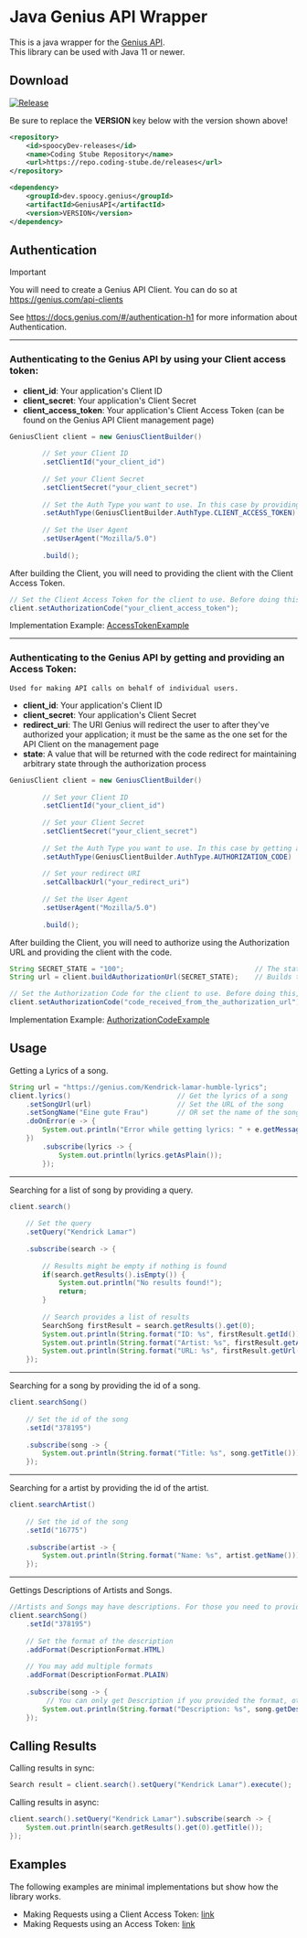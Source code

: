 

# Java Genius API Wrapper
This is a java wrapper for the [Genius API](https://docs.genius.com). <br>
This library can be used with Java 11 or newer.

## Download

[![Release](https://repo.coding-stube.de/api/badge/latest/releases/dev/spoocy/genius/GeniusAPI?color=0F81C2&name=release&prefix=v)](https://repo.coding-stube.de/#/releases/dev/spoocy/genius/GeniusAPI)

Be sure to replace the **VERSION** key below with the version shown above!
```xml
<repository>
    <id>spoocyDev-releases</id>
    <name>Coding Stube Repository</name>
    <url>https://repo.coding-stube.de/releases</url>
</repository>
```

```xml
<dependency>
    <groupId>dev.spoocy.genius</groupId>
    <artifactId>GeniusAPI</artifactId>
    <version>VERSION</version>
</dependency>
```

## Authentication

> [!IMPORTANT]
> You will need to create a Genius API Client. You can do so at https://genius.com/api-clients <br>

See https://docs.genius.com/#/authentication-h1 for more information about Authentication.

___

### Authenticating to the Genius API by using your Client access token:
* **client_id**: Your application's Client ID
* **client_secret**: Your application's Client Secret
* **client_access_token**: Your application's Client Access Token (can be found on the Genius API Client management page)
```java
GeniusClient client = new GeniusClientBuilder()
        
        // Set your Client ID
        .setClientId("your_client_id")       
        
        // Set your Client Secret
        .setClientSecret("your_client_secret")
        
        // Set the Auth Type you want to use. In this case by providing a Client Access Token
        .setAuthType(GeniusClientBuilder.AuthType.CLIENT_ACCESS_TOKEN)
        
        // Set the User Agent
        .setUserAgent("Mozilla/5.0")
        
        .build();
```
After building the Client, you will need to providing the client with the Client Access Token. <br>
```java
// Set the Client Access Token for the client to use. Before doing this, no requests can be made.
client.setAuthorizationCode("your_client_access_token");
```
Implementation Example: [AccessTokenExample](src/test/java/AccessTokenExample.java)

___

### Authenticating to the Genius API by getting and providing an Access Token:
`Used for making API calls on behalf of individual users.`
* **client_id**: Your application's Client ID
* **client_secret**: Your application's Client Secret
* **redirect_uri**: The URI Genius will redirect the user to after they've authorized your application; it must be the same as the one set for the API Client on the management page
* **state**: A value that will be returned with the code redirect for maintaining arbitrary state through the authorization process
```java
GeniusClient client = new GeniusClientBuilder()
        
        // Set your Client ID
        .setClientId("your_client_id")
        
        // Set your Client Secret
        .setClientSecret("your_client_secret")
        
        // Set the Auth Type you want to use. In this case by getting an Access Token
        .setAuthType(GeniusClientBuilder.AuthType.AUTHORIZATION_CODE)
        
        // Set your redirect URI
        .setCallbackUrl("your_redirect_uri")
        
        // Set the User Agent
        .setUserAgent("Mozilla/5.0")
        
        .build();
```
After building the Client, you will need to authorize using the Authorization URL and providing the client with the code. <br>
```java
String SECRET_STATE = "100";                                // The state value to be returned with the code (see above)
String url = client.buildAuthorizationUrl(SECRET_STATE);    // Builds the Authorization URL using the provided credentials and the state

// Set the Authorization Code for the client to use. Before doing this, n qo requests can be made.
client.setAuthorizationCode("code_received_from_the_authorization_url");
```
Implementation Example: [AuthorizationCodeExample](src/test/java/AuthorizationCodeExample.java)

## Usage

Getting a Lyrics of a song.
```java
String url = "https://genius.com/Kendrick-lamar-humble-lyrics";
client.lyrics()                          // Get the lyrics of a song
    .setSongUrl(url)                     // Set the URL of the song
    .setSongName("Eine gute Frau")       // OR set the name of the song (if url is set, this will be ignored)
    .doOnError(e -> {
        System.out.println("Error while getting lyrics: " + e.getMessage());
    })
        .subscribe(lyrics -> {
            System.out.println(lyrics.getAsPlain());
        });
```
___

Searching for a list of song by providing a query.
```java
client.search()
    
    // Set the query
    .setQuery("Kendrick Lamar")
    
    .subscribe(search -> {
        
        // Results might be empty if nothing is found
        if(search.getResults().isEmpty()) {
            System.out.println("No results found!");
            return;
        }
        
        // Search provides a list of results
        SearchSong firstResult = search.getResults().get(0);
        System.out.println(String.format("ID: %s", firstResult.getId()));
        System.out.println(String.format("Artist: %s", firstResult.getArtist().getName()));
        System.out.println(String.format("URL: %s", firstResult.getUrl()));
    });
```
___

Searching for a song by providing the id of a song.
```java
client.searchSong()
    
    // Set the id of the song
    .setId("378195")
    
    .subscribe(song -> {
        System.out.println(String.format("Title: %s", song.getTitle()));
    });
```
___

Searching for a artist by providing the id of the artist.
```java
client.searchArtist() 
    
    // Set the id of the song
    .setId("16775")
    
    .subscribe(artist -> {
        System.out.println(String.format("Name: %s", artist.getName()));
    });
```
___

Gettings Descriptions of Artists and Songs.
```java
//Artists and Songs may have descriptions. For those you need to provide how you want those to be formatted.
client.searchSong()
    .setId("378195")
    
    // Set the format of the description
    .addFormat(DescriptionFormat.HTML)
    
    // You may add multiple formats
    .addFormat(DescriptionFormat.PLAIN)
    
    .subscribe(song -> {
         // You can only get Description if you provided the format, otherwise it will be null
        System.out.println(String.format("Description: %s", song.getDescription().getPlain()));
    });
```

## Calling Results

Calling results in sync:
```java
Search result = client.search().setQuery("Kendrick Lamar").execute();
```

Calling results in async:
```java
client.search().setQuery("Kendrick Lamar").subscribe(search -> {
    System.out.println(search.getResults().get(0).getTitle());
});
```

## Examples

The following examples are minimal implementations but show how the library works.
  - Making Requests using a Client Access Token: [link](src/examples/java/AccessTokenExample.java)
  - Making Requests using an Access Token: [link](src/examples/java/AuthorizationCodeExample.java)

